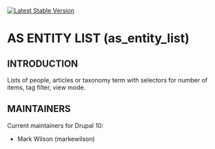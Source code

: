 [![Latest Stable Version](https://poser.pugx.org/as-cornell/as_entity_list/v/stable)](https://packagist.org/packages/as-cornell/as_entity_list)
# AS ENTITY LIST (as_entity_list)

## INTRODUCTION

Lists of people, articles or taxonomy term with selectors for number of items, tag filter, view mode.

## MAINTAINERS

Current maintainers for Drupal 10:

- Mark Wilson (markewilson)